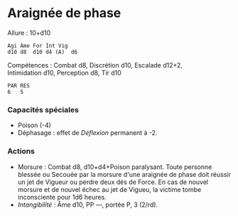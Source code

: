 
# Araignée de phase

Allure : 10+d10

	Agi	Âme	For	Int	Vig
	d10	d8	d10	d4 (A)	d6

Compétences : Combat d8, Discrétion d10, Escalade d12+2, Intimidation d10, Perception d8, Tir d10

	PAR	RES
	6	5

### Capacités spéciales
- Poison (-4)
- Déphasage : effet de _Déflexion_ permanent à -2.

### Actions
- Morsure : Combat d8, d10+d4+Poison paralysant. Toute personne blessée ou Secouée par la morsure d'une araignée de phase doit réussir un jet de Vigueur ou perdre deux dés de Force. En cas de nouvel morsure et de nouvel échec au jet de Vigueu, la victime tombe inconsciente pour 1d6 heures.
- _Intangibilité_ : Âme d10, PP —, portée P, 3 (2/rd).
